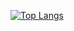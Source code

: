 [![Top Langs](https://github-readme-stats.vercel.app/api/top-langs/?username=kimberlymazel&layout=compact)](https://github.com/kimberlymazel/github-readme-stats)
